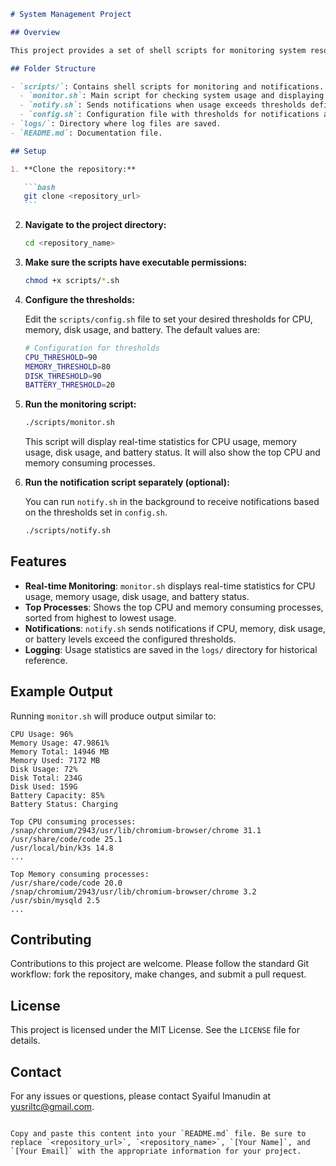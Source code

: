 ````markdown
# System Management Project

## Overview

This project provides a set of shell scripts for monitoring system resources, including CPU, memory, disk usage, and battery status. The scripts log usage statistics and send notifications if usage exceeds defined thresholds. They are useful for real-time monitoring and managing system performance.

## Folder Structure

- `scripts/`: Contains shell scripts for monitoring and notifications.
  - `monitor.sh`: Main script for checking system usage and displaying real-time statistics.
  - `notify.sh`: Sends notifications when usage exceeds thresholds defined in `config.sh`.
  - `config.sh`: Configuration file with thresholds for notifications and settings.
- `logs/`: Directory where log files are saved.
- `README.md`: Documentation file.

## Setup

1. **Clone the repository:**

   ```bash
   git clone <repository_url>
   ```
````

2. **Navigate to the project directory:**

   ```bash
   cd <repository_name>
   ```

3. **Make sure the scripts have executable permissions:**

   ```bash
   chmod +x scripts/*.sh
   ```

4. **Configure the thresholds:**

   Edit the `scripts/config.sh` file to set your desired thresholds for CPU, memory, disk usage, and battery. The default values are:

   ```bash
   # Configuration for thresholds
   CPU_THRESHOLD=90
   MEMORY_THRESHOLD=80
   DISK_THRESHOLD=90
   BATTERY_THRESHOLD=20
   ```

5. **Run the monitoring script:**

   ```bash
   ./scripts/monitor.sh
   ```

   This script will display real-time statistics for CPU usage, memory usage, disk usage, and battery status. It will also show the top CPU and memory consuming processes.

6. **Run the notification script separately (optional):**

   You can run `notify.sh` in the background to receive notifications based on the thresholds set in `config.sh`.

   ```bash
   ./scripts/notify.sh
   ```

## Features

- **Real-time Monitoring**: `monitor.sh` displays real-time statistics for CPU usage, memory usage, disk usage, and battery status.
- **Top Processes**: Shows the top CPU and memory consuming processes, sorted from highest to lowest usage.
- **Notifications**: `notify.sh` sends notifications if CPU, memory, disk usage, or battery levels exceed the configured thresholds.
- **Logging**: Usage statistics are saved in the `logs/` directory for historical reference.

## Example Output

Running `monitor.sh` will produce output similar to:

```
CPU Usage: 96%
Memory Usage: 47.9861%
Memory Total: 14946 MB
Memory Used: 7172 MB
Disk Usage: 72%
Disk Total: 234G
Disk Used: 159G
Battery Capacity: 85%
Battery Status: Charging

Top CPU consuming processes:
/snap/chromium/2943/usr/lib/chromium-browser/chrome 31.1
/usr/share/code/code 25.1
/usr/local/bin/k3s 14.8
...

Top Memory consuming processes:
/usr/share/code/code 20.0
/snap/chromium/2943/usr/lib/chromium-browser/chrome 3.2
/usr/sbin/mysqld 2.5
...
```

## Contributing

Contributions to this project are welcome. Please follow the standard Git workflow: fork the repository, make changes, and submit a pull request.

## License

This project is licensed under the MIT License. See the `LICENSE` file for details.

## Contact

For any issues or questions, please contact Syaiful Imanudin at yusriltc@gmail.com.

```

Copy and paste this content into your `README.md` file. Be sure to replace `<repository_url>`, `<repository_name>`, `[Your Name]`, and `[Your Email]` with the appropriate information for your project.
```
